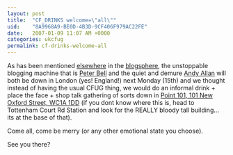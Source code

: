 ```yaml
---
layout: post
title:  "CF_DRINKS welcome=\"all\""
uid:	"8A9968A9-BE0D-4B3D-9CF406F979AC22FE"
date:   2007-01-09 11:07 AM +0000
categories: ukcfug
permalink: cf-drinks-welcome-all
---
```

As has been mentioned <a href="http://www.creative-restraint.co.uk/blog/index.cfm">elsewhere</a> in the <a href="http://www.pbell.com/index.cfm/2007/1/5/In-London-January-1216--Want-to-say-hi">blogsphere</a>, the unstoppable blogging machine that is <a href="http://www.pbell.com/index.cfm">Peter Bell</a> and the quiet and demure <a href="http://www.creative-restraint.co.uk/blog">Andy Allan</a> will both be  down in London (yes! England!) next Monday (15th) and we thought instead of having the usual CFUG thing, we would do an informal drink + place the face + shop talk gathering of sorts down in <a href="http://www.viewlondon.co.uk/review_1619.html">Point 101, 101 New Oxford Street, WC1A 1DD</a> (if you dont know where this is, head to Tottenham Court Rd Station and look for the REALLY bloody tall building... its at the base of that).

Come all, come be merry (or any other emotional state you choose).

See you there?